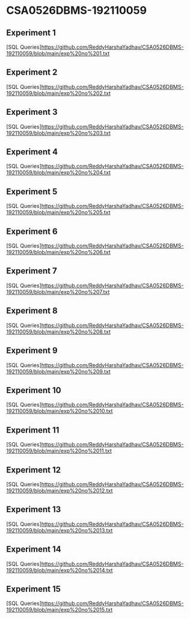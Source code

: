 # CSA0526DBMS-192110059
## Experiment 1
[SQL Queries]https://github.com/ReddyHarshaYadhav/CSA0526DBMS-192110059/blob/main/exp%20no%201.txt
## Experiment 2
[SQL Queries]https://github.com/ReddyHarshaYadhav/CSA0526DBMS-192110059/blob/main/exp%20no%202.txt
## Experiment 3
[SQL Queries]https://github.com/ReddyHarshaYadhav/CSA0526DBMS-192110059/blob/main/exp%20no%203.txt
## Experiment 4
[SQL Queries]https://github.com/ReddyHarshaYadhav/CSA0526DBMS-192110059/blob/main/exp%20no%204.txt
## Experiment 5
[SQL Queries]https://github.com/ReddyHarshaYadhav/CSA0526DBMS-192110059/blob/main/exp%20no%205.txt
## Experiment 6
[SQL Queries]https://github.com/ReddyHarshaYadhav/CSA0526DBMS-192110059/blob/main/exp%20no%206.txt
## Experiment 7
[SQL Queries]https://github.com/ReddyHarshaYadhav/CSA0526DBMS-192110059/blob/main/exp%20no%207.txt
## Experiment 8
[SQL Queries]https://github.com/ReddyHarshaYadhav/CSA0526DBMS-192110059/blob/main/exp%20no%208.txt
## Experiment 9
[SQL Queries]https://github.com/ReddyHarshaYadhav/CSA0526DBMS-192110059/blob/main/exp%20no%209.txt
## Experiment 10
[SQL Queries]https://github.com/ReddyHarshaYadhav/CSA0526DBMS-192110059/blob/main/exp%20no%2010.txt
## Experiment 11
[SQL Queries]https://github.com/ReddyHarshaYadhav/CSA0526DBMS-192110059/blob/main/exp%20no%2011.txt
## Experiment 12
[SQL Queries]https://github.com/ReddyHarshaYadhav/CSA0526DBMS-192110059/blob/main/exp%20no%2012.txt
## Experiment 13
[SQL Queries]https://github.com/ReddyHarshaYadhav/CSA0526DBMS-192110059/blob/main/exp%20no%2013.txt
## Experiment 14
[SQL Queries]https://github.com/ReddyHarshaYadhav/CSA0526DBMS-192110059/blob/main/exp%20no%2014.txt
## Experiment 15
[SQL Queries]https://github.com/ReddyHarshaYadhav/CSA0526DBMS-192110059/blob/main/exp%20no%2015.txt
